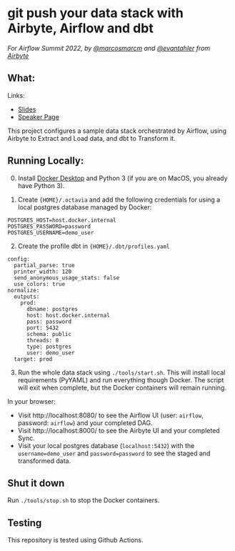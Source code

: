 # git push your data stack with Airbyte, Airflow and dbt

_For Airflow Summit 2022, by [@marcosmarcm](https://github.com/marcosmarxm) and [@evantahler](https://github.com/evantahler) from [Airbyte](https://github.com/airbytehq)_

## What:

Links:

- [Slides](https://docs.google.com/presentation/d/17TuHlzgF3x_Q2NtkOq0O7SmR9e0MGqXMqlwVqJyUoKI)
- [Speaker Page](https://airflowsummit.org/sessions/2022/git-push-your-data-stack-with-airbyte-airflow-and-dbt/)

This project configures a sample data stack orchestrated by Airflow, using Airbyte to Extract and Load data, and dbt to Transform it.

## Running Locally:

0.  Install [Docker Desktop](https://www.docker.com/products/docker-desktop/) and Python 3 (if you are on MacOS, you already have Python 3).

1.  Create `{HOME}/.octavia` and add the following credentials for using a local postgres database managed by Docker:

```
POSTGRES_HOST=host.docker.internal
POSTGRES_PASSWORD=password
POSTGRES_USERNAME=demo_user
```

2. Create the profile dbt in `{HOME}/.dbt/profiles.yaml`

```
config:
  partial_parse: true
  printer_width: 120
  send_anonymous_usage_stats: false
  use_colors: true
normalize:
  outputs:
    prod:
      dbname: postgres
      host: host.docker.internal
      pass: password
      port: 5432
      schema: public
      threads: 8
      type: postgres
      user: demo_user
  target: prod
```

3. Run the whole data stack using `./tools/start.sh`. This will install local requirements (PyYAML) and run everything though Docker. The script will exit when complete, but the Docker containers will remain running.

In your browser:

- Visit http://localhost:8080/ to see the Airflow UI (user: `airflow`, password: `airflow`) and your completed DAG.
- Visit http://localhost:8000/ to see the Airbyte UI and your completed Sync.
- Visit your local postgres database (`localhost:5432`) with the `username=demo_user` and `password=password` to see the staged and transformed data.

## Shut it down

Run `./tools/stop.sh` to stop the Docker containers.

## Testing

This repository is tested using Github Actions.
